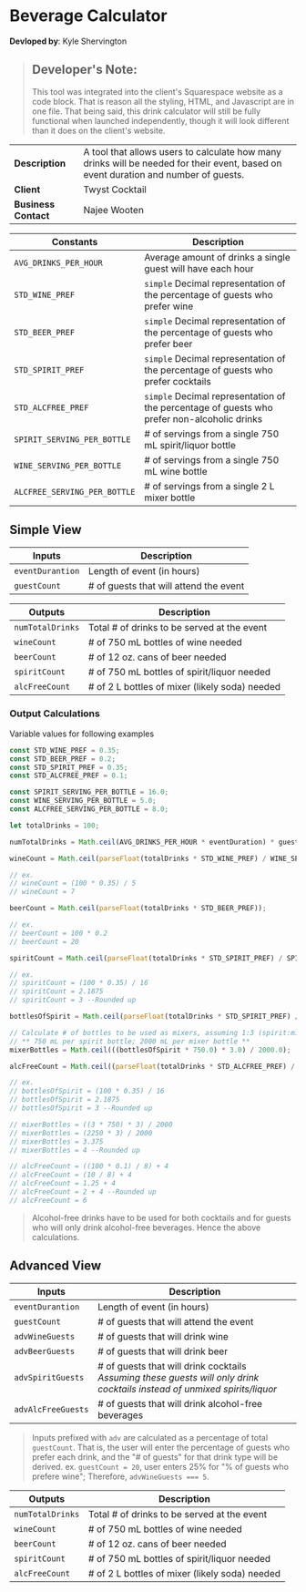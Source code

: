 # Beverage Calculator

**Devloped by**: Kyle Shervington

> ## Developer's Note:
> 
> This tool was integrated into the client's Squarespace website as a code block.
> That is reason all the styling, HTML, and Javascript are in one file.
> That being said, this drink calculator will still be fully functional when launched
> independently, though it will look different than it does on the client's website.

|  |  |
|---|---|
| **Description** | A tool that allows users to calculate how many drinks will be needed for their event, based on event duration and number of guests. |
| **Client** | Twyst Cocktail |
| **Business Contact** | Najee Wooten |

| Constants | Description |
|---|---|
| `AVG_DRINKS_PER_HOUR` | Average amount of drinks a single guest will have each hour |
| `STD_WINE_PREF` | `simple` Decimal representation of the percentage of guests who prefer wine |
| `STD_BEER_PREF` | `simple` Decimal representation of the percentage of guests who prefer beer |
| `STD_SPIRIT_PREF` | `simple` Decimal representation of the percentage of guests who prefer cocktails |
| `STD_ALCFREE_PREF` | `simple` Decimal representation of the percentage of guests who prefer non-alcoholic drinks |
| `SPIRIT_SERVING_PER_BOTTLE` | # of servings from a single 750 mL spirit/liquor bottle |
| `WINE_SERVING_PER_BOTTLE` | # of servings from a single 750 mL wine bottle |
| `ALCFREE_SERVING_PER_BOTTLE` | # of servings from a single 2 L mixer bottle |

## Simple View

| Inputs | Description |
|---|---|
| `eventDurantion` | Length of event (in hours) |
| `guestCount` | # of guests that will attend the event |

| Outputs | Description |
|---|---|
| `numTotalDrinks` | Total # of drinks to be served at the event |
| `wineCount` | # of 750 mL bottles of wine needed |
| `beerCount` | # of 12 oz. cans of beer needed |
| `spiritCount` | # of 750 mL bottles of spirit/liquor needed |
| `alcFreeCount` | # of 2 L bottles of mixer (likely soda) needed |

### Output Calculations

Variable values for following examples
```javascript
const STD_WINE_PREF = 0.35;
const STD_BEER_PREF = 0.2;
const STD_SPIRIT_PREF = 0.35;
const STD_ALCFREE_PREF = 0.1;

const SPIRIT_SERVING_PER_BOTTLE = 16.0;
const WINE_SERVING_PER_BOTTLE = 5.0;
const ALCFREE_SERVING_PER_BOTTLE = 8.0;

let totalDrinks = 100;
```

```javascript
numTotalDrinks = Math.ceil(AVG_DRINKS_PER_HOUR * eventDuration) * guestCount;
```

```javascript
wineCount = Math.ceil(parseFloat(totalDrinks * STD_WINE_PREF) / WINE_SERVING_PER_BOTTLE);

// ex.
// wineCount = (100 * 0.35) / 5
// wineCount = 7
```

```javascript
beerCount = Math.ceil(parseFloat(totalDrinks * STD_BEER_PREF));

// ex.
// beerCount = 100 * 0.2
// beerCount = 20
```

```javascript
spiritCount = Math.ceil(parseFloat(totalDrinks * STD_SPIRIT_PREF) / SPIRIT_SERVING_PER_BOTTLE);

// ex.
// spiritCount = (100 * 0.35) / 16
// spiritCount = 2.1875
// spiritCount = 3 --Rounded up
```

```javascript
bottlesOfSpirit = Math.ceil(parseFloat(totalDrinks * STD_SPIRIT_PREF) / SPIRIT_SERVING_PER_BOTTLE);

// Calculate # of bottles to be used as mixers, assuming 1:3 (spirit:mixer) ratio for cocktails
// ** 750 mL per spirit bottle; 2000 mL per mixer bottle **
mixerBottles = Math.ceil(((bottlesOfSpirit * 750.0) * 3.0) / 2000.0);

alcFreeCount = Math.ceil((parseFloat(totalDrinks * STD_ALCFREE_PREF) / ALCFREE_SERVING_PER_BOTTLE)) + mixerBottles;

// ex.
// bottlesOfSpirit = (100 * 0.35) / 16
// bottlesOfSpirit = 2.1875
// bottlesOfSpirit = 3 --Rounded up

// mixerBottles = ((3 * 750) * 3) / 2000
// mixerBottles = (2250 * 3) / 2000
// mixerBottles = 3.375
// mixerBottles = 4 --Rounded up

// alcFreeCount = ((100 * 0.1) / 8) + 4
// alcFreeCount = (10 / 8) + 4
// alcFreeCount = 1.25 + 4
// alcFreeCount = 2 + 4 --Rounded up
// alcFreeCount = 6
```
> Alcohol-free drinks have to be used for both cocktails and for guests who will only drink alcohol-free beverages. Hence the above calculations.

## Advanced View

| Inputs | Description |
|---|---|
| `eventDurantion` | Length of event (in hours) |
| `guestCount` | # of guests that will attend the event |
| `advWineGuests` | # of guests that will drink wine |
| `advBeerGuests` | # of guests that will drink beer |
| `advSpiritGuests` | # of guests that will drink cocktails</br> _Assuming these guests will only drink cocktails instead of unmixed spirits/liquor_ |
| `advAlcFreeGuests` | # of guests that will drink alcohol-free beverages |

> Inputs prefixed with `adv` are calculated as a percentage of total `guestCount`. That is, the user will enter the percentage of guests who prefer each drink, and the "# of guests" for that drink type will be derived. ex. `guestCount = 20`, user enters 25% for "% of guests who prefere wine"; Therefore, `advWineGuests === 5`.

| Outputs | Description |
|---|---|
| `numTotalDrinks` | Total # of drinks to be served at the event |
| `wineCount` | # of 750 mL bottles of wine needed |
| `beerCount` | # of 12 oz. cans of beer needed |
| `spiritCount` | # of 750 mL bottles of spirit/liquor needed |
| `alcFreeCount` | # of 2 L bottles of mixer (likely soda) needed |
